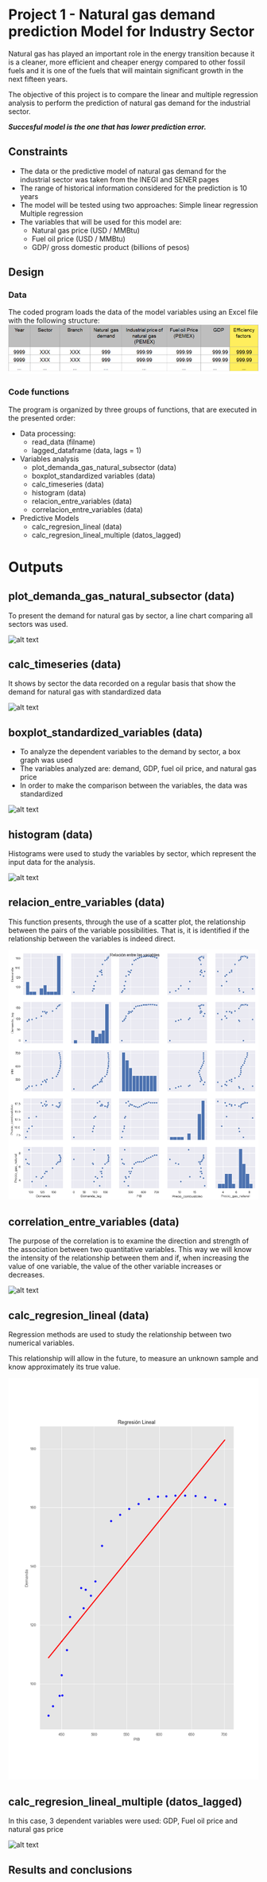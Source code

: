 # Project 1 - Natural gas demand  prediction  Model  for  Industry Sector
Natural gas has played an important role in the energy transition because it is a cleaner, more efficient and cheaper energy compared to other fossil fuels and it is one of the fuels that will maintain significant growth in the next fifteen years.

The objective of this project is to compare the linear and multiple regression analysis to perform the prediction of natural gas demand for the industrial sector.

***Succesful  model  is  the  one  that has lower  prediction error.***

## Constraints

* The data or the predictive model of natural gas demand for the   
   industrial sector was taken from the INEGI and SENER pages
* The range of historical information considered for the prediction is 
   10 years
* The model will be tested using two approaches: Simple linear regression Multiple regression    
* The variables that will be used for this model are:
  * Natural gas price (USD / MMBtu)
  * Fuel oil price (USD / MMBtu)
  * GDP/  gross domestic product (billions of pesos)

## Design
### Data
The coded program loads the data of the model variables using an Excel file with the following structure:
![alt text](https://github.com/gabrielaolivera44/PREWORK_GOG/blob/master/Project1/Imagenes/Tabla_datos.png "Tabla_datos")



### Code functions
The program is organized by three groups of functions, that are executed in the presented order:
* Data processing:
  * read_data (filname)
  * lagged_dataframe (data, lags = 1)
* Variables analysis
  * plot_demanda_gas_natural_subsector (data)
  * boxplot_standardized variables (data)
  * calc_timeseries (data)
  * histogram (data)
  * relacion_entre_variables (data)
  * correlacion_entre_variables (data)
* Predictive Models
  * calc_regresion_lineal (data)
  * calc_regresion_lineal_multiple (datos_lagged)

# Outputs




## plot_demanda_gas_natural_subsector (data)
To present the demand for natural gas by sector, a line chart comparing all sectors was used.

![alt text](https://github.com/gabrielaolivera44/PREWORK_GOG/blob/master/Project1/Imagenes/plot_demanda_gas_natural_subsector.png "plot_demanda_gas_natural_subsector")


## calc_timeseries (data)
It shows by sector the data recorded on a regular basis that show the demand for natural gas with standardized data

![alt text](https://github.com/gabrielaolivera44/PREWORK_GOG/blob/master/Project1/Imagenes/calc_timeseries.png "calc_timeseries")


## boxplot_standardized_variables (data)
* To analyze the dependent variables to the demand by sector, a box graph was used
* The variables analyzed are: demand, GDP, fuel oil price, and natural gas price
* In order to make the comparison between the variables, the data was standardized

![alt text](https://github.com/gabrielaolivera44/PREWORK_GOG/blob/master/Project1/Imagenes/boxplot_standardized_variables.png "boxplot_standardized_variables.png")


## histogram (data)
Histograms were used to study the variables by sector, which represent the input data for the analysis.

![alt text](https://github.com/gabrielaolivera44/PREWORK_GOG/blob/master/Project1/Imagenes/histogram.png "histogram")


## relacion_entre_variables (data)
This function presents, through the use of a scatter plot, the relationship between the pairs of the variable possibilities. That is, it is identified if the relationship between the variables is indeed direct.

![alt text](https://github.com/gabrielaolivera44/PREWORK_GOG/blob/master/Project1/Imagenes/relacion_entre_variables.png "relacion_entre_variables")


## correlation_entre_variables (data)
The purpose of the correlation is to examine the direction and strength of the association between two quantitative variables. This way we will know the intensity of the relationship between them and if, when increasing the value of one variable, the value of the other variable increases or decreases.

![alt text](https://github.com/gabrielaolivera44/PREWORK_GOG/blob/master/Project1/Imagenes/correlation_entre_variables.png "correlation_entre_variables")


## calc_regresion_lineal (data)
Regression methods are used to study the relationship between two numerical variables.

This relationship will allow in the future, to measure an unknown sample and know approximately its true value.

![alt text](https://github.com/gabrielaolivera44/PREWORK_GOG/blob/master/Project1/Imagenes/calc_regresion_lineal.png "calc_regresion_lineal")


## calc_regresion_lineal_multiple (datos_lagged)
In this case, 3 dependent variables were used: GDP, Fuel oil price and natural gas price

![alt text](https://github.com/gabrielaolivera44/PREWORK_GOG/blob/master/Project1/Imagenes/datos_lagged.png "datos_lagged")


## Results and conclusions







